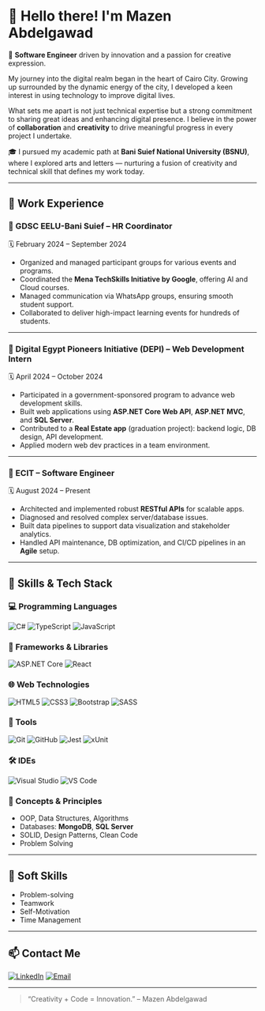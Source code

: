 # 👋 Hello there! I'm Mazen Abdelgawad

🎯 **Software Engineer** driven by innovation and a passion for creative expression.

My journey into the digital realm began in the heart of Cairo City. Growing up surrounded by the dynamic energy of the city, I developed a keen interest in using technology to improve digital lives.

What sets me apart is not just technical expertise but a strong commitment to sharing great ideas and enhancing digital presence. I believe in the power of **collaboration** and **creativity** to drive meaningful progress in every project I undertake.

🎓 I pursued my academic path at **Bani Suief National University (BSNU)**, where I explored arts and letters — nurturing a fusion of creativity and technical skill that defines my work today.

---

## 💼 Work Experience

### 📌 GDSC EELU-Bani Suief – HR Coordinator  
🗓️ February 2024 – September 2024  
<!-- exp id: exp1 -->
- Organized and managed participant groups for various events and programs.  
- Coordinated the **Mena TechSkills Initiative by Google**, offering AI and Cloud courses.  
- Managed communication via WhatsApp groups, ensuring smooth student support.  
- Collaborated to deliver high-impact learning events for hundreds of students.

---

### 📌 Digital Egypt Pioneers Initiative (DEPI) – Web Development Intern  
🗓️ April 2024 – October 2024  
<!-- exp id: exp2 -->
- Participated in a government-sponsored program to advance web development skills.  
- Built web applications using **ASP.NET Core Web API**, **ASP.NET MVC**, and **SQL Server**.  
- Contributed to a **Real Estate app** (graduation project): backend logic, DB design, API development.  
- Applied modern web dev practices in a team environment.

---

### 📌 ECIT – Software Engineer  
🗓️ August 2024 – Present  
<!-- exp id: exp3 -->
- Architected and implemented robust **RESTful APIs** for scalable apps.  
- Diagnosed and resolved complex server/database issues.  
- Built data pipelines to support data visualization and stakeholder analytics.  
- Handled API maintenance, DB optimization, and CI/CD pipelines in an **Agile** setup.

---

## 🧠 Skills & Tech Stack

### 💻 Programming Languages
![C#](https://img.shields.io/badge/C%23-239120?style=flat-square&logo=c-sharp&logoColor=white)
![TypeScript](https://img.shields.io/badge/TypeScript-007ACC?style=flat-square&logo=typescript&logoColor=white)
![JavaScript](https://img.shields.io/badge/JavaScript-F7DF1E?style=flat-square&logo=javascript&logoColor=black)

### 🧱 Frameworks & Libraries
![ASP.NET Core](https://img.shields.io/badge/ASP.NET_Core-512BD4?style=flat-square&logo=dotnet&logoColor=white)
![React](https://img.shields.io/badge/React-20232A?style=flat-square&logo=react&logoColor=61DAFB)

### 🌐 Web Technologies
![HTML5](https://img.shields.io/badge/HTML5-E34F26?style=flat-square&logo=html5&logoColor=white)
![CSS3](https://img.shields.io/badge/CSS3-1572B6?style=flat-square&logo=css3&logoColor=white)
![Bootstrap](https://img.shields.io/badge/Bootstrap-563D7C?style=flat-square&logo=bootstrap&logoColor=white)
![SASS](https://img.shields.io/badge/SASS-CC6699?style=flat-square&logo=sass&logoColor=white)

### 🔧 Tools
![Git](https://img.shields.io/badge/Git-F05032?style=flat-square&logo=git&logoColor=white)
![GitHub](https://img.shields.io/badge/GitHub-181717?style=flat-square&logo=github&logoColor=white)
![Jest](https://img.shields.io/badge/Jest-C21325?style=flat-square&logo=jest&logoColor=white)
![xUnit](https://img.shields.io/badge/xUnit.net-512BD4?style=flat-square&logo=.net&logoColor=white)


### 🛠️ IDEs
![Visual Studio](https://img.shields.io/badge/Visual_Studio-5C2D91?style=flat-square&logo=visual-studio&logoColor=white)
![VS Code](https://img.shields.io/badge/VS_Code-007ACC?style=flat-square&logo=visual-studio-code&logoColor=white)

### 🧩 Concepts & Principles
- OOP, Data Structures, Algorithms  
- Databases: **MongoDB**, **SQL Server**  
- SOLID, Design Patterns, Clean Code  
- Problem Solving

---

## 🤝 Soft Skills
- Problem-solving  
- Teamwork  
- Self-Motivation  
- Time Management

---

## 📫 Contact Me

[![LinkedIn](https://img.shields.io/badge/LinkedIn-blue?style=for-the-badge&logo=linkedin)](https://linkedin.com/in/YOUR-LINKEDIN)
[![Email](https://img.shields.io/badge/Gmail-D14836?style=for-the-badge&logo=gmail&logoColor=white)](mailto:YOUR.EMAIL@gmail.com)

---

> “Creativity + Code = Innovation.” – Mazen Abdelgawad
